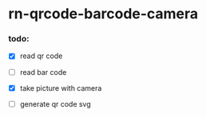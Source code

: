 # rn-qrcode-barcode-camera

### todo:
- [x] read qr code
- [ ] read bar code
- [x] take picture with camera
- [ ] generate qr code svg

